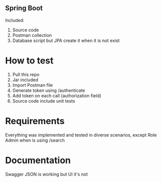 ## Spring Boot

Included:
1. Source code
2. Postman collection
3. Database script but JPA create it when it is not exist

# How to test
1. Pull this repo
2. Jar included
3. Import Postman file
4. Generate token using /authenticate
5. Add token on each call (authorization field)
6. Source code include unit tests

# Requirements
Everything was implemented and tested in diverse scenarios, except Role Admin when is using /search 

# Documentation
Swagger JSON is working but UI it's not
